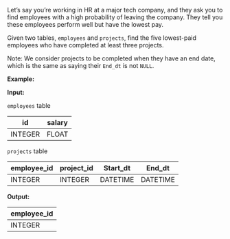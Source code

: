 ﻿
Let’s say you’re working in HR at a major tech company, and they ask you to find employees with a high probability of leaving the company. They tell you these employees perform well but have the lowest pay.

Given two tables,  `employees`  and  `projects`, find the five lowest-paid employees who have completed at least three projects.

Note: We consider projects to be completed when they have an end date, which is the same as saying their  `End_dt`  is not  `NULL`.

**Example:**

**Input:**

`employees`  table

|   id    | salary |
|---------|--------|
| INTEGER | FLOAT  |

`projects`  table

| employee_id | project_id | Start_dt |  End_dt  |
|-------------|------------|----------|----------|
| INTEGER     | INTEGER    | DATETIME | DATETIME |
**Output:**


| employee_id |
|-------------|
| INTEGER     |
